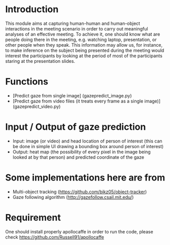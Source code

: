 # Introduction
This module aims at capturing human-human and human-object interactions in the meeting scenario in order to carry out meaningful analyses of an effective meeting.
To achieve it, one should know what are people doing there in the meeting, e.g. watching laptop, presentation, or other people when they speak. This information may allow us, for instance, to make inference on the subject being presented during the meeting would interest the participants by looking at the period of most of the participants staring at the presentation slides.

# Functions
* [Predict gaze from single image] (gazepredict_image.py)
* [Predict gaze from video files (it treats every frame as a single image)] (gazepredict_video.py)

# Input / Output of gaze prediction
* Input: image (or video) and head location of person of interest (this can be done in simple UI drawing a bounding box around person of interest)
* Output: heat map (the possibility of every pixel in the image being looked at by that person) and predicted coordinate of the gaze

# Some implementations here are from
* Multi-object tracking (https://github.com/bikz05/object-tracker)
* Gaze following algorithm (http://gazefollow.csail.mit.edu/)

# Requirement
One should install properly apollocaffe in order to run the code, please check https://github.com/Russell91/apollocaffe
